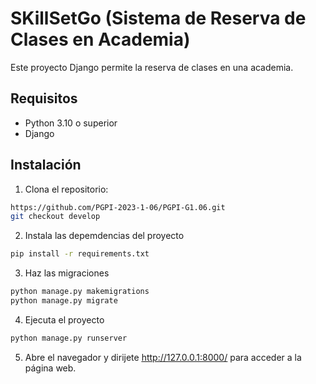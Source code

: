 # SKillSetGo (Sistema de Reserva de Clases en Academia)

Este proyecto Django permite la reserva de clases en una academia.

## Requisitos

- Python 3.10 o superior
- Django

## Instalación

1. Clona el repositorio:

```bash
https://github.com/PGPI-2023-1-06/PGPI-G1.06.git
git checkout develop
```
2. Instala las depemdencias del proyecto
```bash
pip install -r requirements.txt
```
3. Haz las migraciones 
```bash
python manage.py makemigrations
python manage.py migrate
```
4. Ejecuta el proyecto
```bash
python manage.py runserver
```
5. Abre el navegador y dirijete <u>http://127.0.0.1:8000/</u> para acceder a la página web.



   
